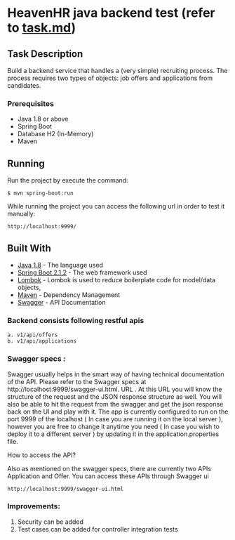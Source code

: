 # HeavenHR java backend test (refer to [task.md](https://github.com/shridhar-hitnalli/recruitment-api/edit/master/task.md))

## Task Description
Build a backend service that handles a (very simple) recruiting process. The process requires two types of objects: job offers and applications from candidates.

### Prerequisites
* Java 1.8 or above
* Spring Boot
* Database H2 (In-Memory)
* Maven

## Running
Run the project by execute the command:
```
$ mvn spring-boot:run
```

While running the project you can access the following url in order to test it manually:
```
http://localhost:9999/
```

## Built With

* [Java 1.8](https://www.oracle.com/technetwork/java/javase/downloads/jdk8-downloads-2133151.html) - The language used
* [Spring Boot 2.1.2](http://spring.io/projects/spring-boot) - The web framework used
* [Lombok](https://projectlombok.org/) - Lombok is used to reduce boilerplate code for model/data objects,
* [Maven](https://maven.apache.org/) - Dependency Management
* [Swagger](https://swagger.io/) - API Documentation


### Backend consists following restful apis
    a. v1/api/offers
    b. v1/api/applications


### Swagger specs :

Swagger usually helps in the smart way of having technical documentation of the API. Please refer to the Swagger specs at http://localhost:9999/swagger-ui.html. URL .
At this URL you will know the structure of the request and the JSON response structure as well. You will also be able to hit the request from the swagger and get the json response back on the UI and play with it.
The app is currently configured to run on the port 9999 of the localhost ( In case you are running it on the local server ), however you are free to change it anytime you need ( In case you wish to deploy it to a different server ) by updating it in the application.properties file.


How to access the API?

Also as mentioned on the swagger specs, there are currently two APIs Application and Offer. You can access these APIs through Swagger ui
```
http://localhost:9999/swagger-ui.html
```

### Improvements:
1. Security can be added
2. Test cases can be added for controller integration tests
